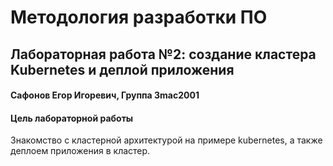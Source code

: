 <h1> Методология разработки ПО</h2>
<h2> Лабораторная работа №2: создание кластера Kubernetes и деплой приложения 
<h4> Сафонов Егор Игоревич, Группа 3mac2001</h4>
<h4>Цель лабораторной работы</h4> 
Знакомство с кластерной архитектурой на примере kubernetes, а также деплоем приложения в кластер.

